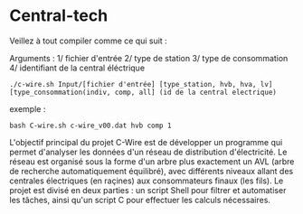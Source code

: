 # Central-tech

Veillez à tout compiler comme ce qui suit :

Arguments : 
1/ fichier d'entrée 
2/ type de station 
3/ type de consommation 
4/ identifiant de la central éléctrique

`./c-wire.sh Input/[fichier d'entrée] [type_station, hvb, hva, lv] [type_consommation(indiv, comp, all] (id de la central electrique) `

exemple : 

`bash C-wire.sh c-wire_v00.dat hvb comp 1`



L'objectif principal du projet C-Wire est de développer un programme qui permet d'analyser les 
données d'un réseau de distribution d'électricité. Le réseau est 
organisé sous la forme d'un arbre plus exactement un AVL (arbre de recherche automatiquement 
équilibré), avec différents niveaux allant des centrales électriques
(en raçines) aux consommateurs finaux (les fils).
Le projet est divisé en deux parties : un script Shell pour filtrer et automatiser les tâches, 
ainsi qu'un script C pour effectuer les calculs nécessaires.



